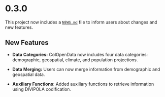 # 0.3.0

This project now includes a [`NEWS.md`](https://r-pkgs.org/other-markdown.html#sec-news) file to inform users about changes and new features.

## New Features

-   **Data Categories:** ColOpenData now includes four data categories: demographic, geospatial, climate, and population projections.

-   **Data Merging:** Users can now merge information from demographic and geospatial data.

-   **Auxiliary Functions:** Added auxiliary functions to retrieve information using DIVIPOLA codification.
